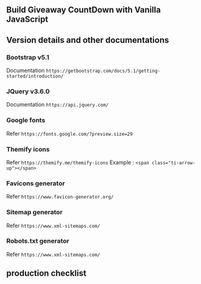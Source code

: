 ## Build Giveaway CountDown with Vanilla JavaScript 

## Version details and other documentations

### Bootstrap v5.1

Documentation `https://getbootstrap.com/docs/5.1/getting-started/introduction/`

### JQuery v3.6.0

Documentation `https://api.jquery.com/`

### Google fonts

Refer `https://fonts.google.com/?preview.size=29`

### Themify icons

Refer `https://themify.me/themify-icons`
Example : `<span class="ti-arrow-up"></span>`

### Favicons generator

Refer `https://www.favicon-generator.org/`

### Sitemap generator

Refer `https://www.xml-sitemaps.com/`

### Robots.txt generator

Refer `https://www.xml-sitemaps.com/`

## production checklist

